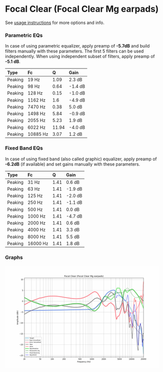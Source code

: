 # Focal Clear (Focal Clear Mg earpads)
See [usage instructions](https://github.com/jaakkopasanen/AutoEq#usage) for more options and info.

### Parametric EQs
In case of using parametric equalizer, apply preamp of **-5.7dB** and build filters manually
with these parameters. The first 5 filters can be used independently.
When using independent subset of filters, apply preamp of **-5.1 dB**.

| Type    | Fc       |     Q | Gain    |
|:--------|:---------|:------|:--------|
| Peaking | 19 Hz    |  1.09 | 2.3 dB  |
| Peaking | 98 Hz    |  0.64 | -1.4 dB |
| Peaking | 128 Hz   |  0.15 | -1.0 dB |
| Peaking | 1162 Hz  |  1.6  | -4.9 dB |
| Peaking | 7470 Hz  |  0.38 | 5.0 dB  |
| Peaking | 1498 Hz  |  5.84 | -0.9 dB |
| Peaking | 2055 Hz  |  5.23 | 1.9 dB  |
| Peaking | 6022 Hz  | 11.94 | -4.0 dB |
| Peaking | 10885 Hz |  3.07 | 1.2 dB  |

### Fixed Band EQs
In case of using fixed band (also called graphic) equalizer, apply preamp of **-6.2dB**
(if available) and set gains manually with these parameters.

| Type    | Fc       |    Q | Gain    |
|:--------|:---------|:-----|:--------|
| Peaking | 31 Hz    | 1.41 | 0.6 dB  |
| Peaking | 63 Hz    | 1.41 | -1.9 dB |
| Peaking | 125 Hz   | 1.41 | -2.0 dB |
| Peaking | 250 Hz   | 1.41 | -1.1 dB |
| Peaking | 500 Hz   | 1.41 | 0.0 dB  |
| Peaking | 1000 Hz  | 1.41 | -4.7 dB |
| Peaking | 2000 Hz  | 1.41 | 0.6 dB  |
| Peaking | 4000 Hz  | 1.41 | 3.3 dB  |
| Peaking | 8000 Hz  | 1.41 | 5.5 dB  |
| Peaking | 16000 Hz | 1.41 | 1.8 dB  |

### Graphs
![](./Focal%20Clear%20(Focal%20Clear%20Mg%20earpads).png)